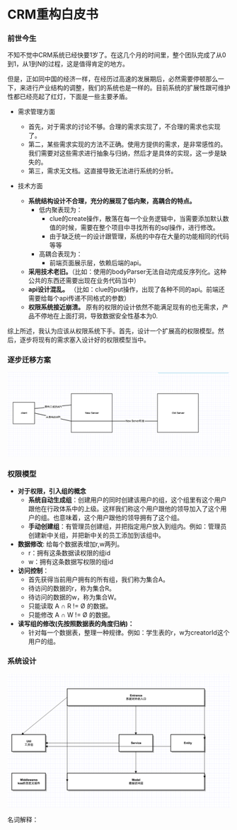 # CRM重构白皮书


### 前世今生

不知不觉中CRM系统已经快要1岁了。在这几个月的时间里，整个团队完成了从0到1，从1到N的过程，这是值得肯定的地方。

但是，正如同中国的经济一样，在经历过高速的发展期后，必然需要停顿那么一下，来进行产业结构的调整，我们的系统也是一样的。目前系统的扩展性跟可维护性都已经亮起了红灯，下面是一些主要矛盾。

* 需求管理方面
	*  首先，对于需求的讨论不够。合理的需求实现了，不合理的需求也实现了。
	*  第二，某些需求实现的方法不正确。使用方提供的需求，是非常感性的。我们需要对这些需求进行抽象与归纳，然后才是具体的实现，这一步是缺失的。
	*  第三，需求无文档。这直接导致无法进行系统的分析。

* 技术方面
	* __系统结构设计不合理，充分的展现了低内聚，高耦合的特点。__
		* 低内聚表现为：
			* clue的create操作，散落在每一个业务逻辑中，当需要添加默认数值的时候，需要在整个项目中寻找所有的sql操作，进行修改。
			* 由于缺乏统一的设计跟管理，系统的中存在大量的功能相同的代码等等
		* 高耦合表现为：
			* 前端页面展示层，依赖后端的api。
	* __采用技术老旧。__（比如：使用的bodyParser无法自动完成反序列化。这种公共的东西还需要出现在业务代码当中）
	* __api设计混乱。__ （比如：clue的put操作，出现了各种不同的api。前端还需要给每个api传递不同格式的参数）
	* __权限系统接近崩溃。__ 原有的权限的设计依然不能满足现有的也无需求，产品不停地在上面打洞，导致数据安全性基本为0.

综上所述，我认为应该从权限系统下手。首先，设计一个扩展高的权限模型。然后，逐步将现有的需求塞入设计好的权限模型当中。


### 逐步迁移方案

![CRM逐步迁移方案示意图](../pic/p1.png)


### 权限模型

* __对于权限，引入组的概念__
	* __系统自动生成组__：创建用户的同时创建该用户的组，这个组里有这个用户跟他在行政体系中的上级。这样我们称这个用户跟他的领导加入了这个用户的组。也意味着，这个用户跟他的领导拥有了这个组。
	* __手动创建组__：有管理员创建组，并把指定用户放入到组内。例如：管理员创建新中关组，并把新中关的员工添加到该组中。
* __数据修改__: 给每个数据表增加r,w两列。
	* r：拥有这条数据读权限的组id
	* w：拥有这条数据写权限的组id
* __访问控制__：
	* 首先获得当前用户拥有的所有组，我们称为集合A。
	* 待访问的数据的r，称为集合R。
	* 待访问的数据的w，称为集合W。
	* 只能读取 A ∩ R != Ø 的数据。
	* 只能修改 A ∩ W != Ø 的数据。
* __读写组的修改(先按照数据表的角度归纳)：__
	* 针对每一个数据表，整理一种规律。例如：学生表的r，w为creatorId这个用户的组。

### 系统设计

![CRM系统设计图](../pic/P6.png)

名词解释：





